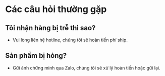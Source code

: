 # Các câu hỏi thường gặp

## Tôi nhận hàng bị trễ thì sao?
- Vui lòng liên hệ hotline, chúng tôi sẽ hoàn tiền phí ship.

## Sản phẩm bị hỏng?
- Gửi ảnh chứng minh qua Zalo, chúng tôi sẽ xử lý hoàn tiền hoặc gửi lại.
